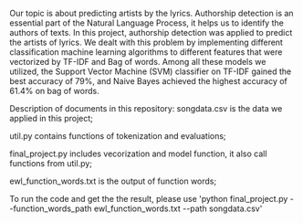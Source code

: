 Our topic is about predicting artists by the lyrics. Authorship detection is an essential part of the Natural Language Process, it helps us to identify the authors of texts. In this project, authorship detection was applied to predict the artists of lyrics. We dealt with this problem by implementing different classification machine learning algorithms to different features that were vectorized by TF-IDF and Bag of words.  Among all these models we utilized, the Support Vector Machine (SVM) classifier on TF-IDF gained the best accuracy of 79%, and Naive Bayes achieved the highest accuracy of 61.4% on bag of words.


Description of documents in this repository:
songdata.csv is the data we applied in this project;

util.py contains functions of tokenization and evaluations;

final_project.py includes vecorization and model function, it also call functions from util.py;

ewl_function_words.txt is the output of function words;

To run the code and get the the result, please use 
'python final_project.py --function_words_path ewl_function_words.txt --path songdata.csv'
